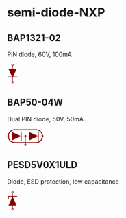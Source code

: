 # semi-diode-NXP

## BAP1321-02
PIN diode, 60V, 100mA

![BAP1321-02__1__1](/images/semi-diode-Vishay__S1A__1__1.png?raw=true) 

## BAP50-04W
Dual PIN diode, 50V, 50mA

![BAP50-04W__1__1](/images/semi-diode-BA__BAV99DW__1__1.png?raw=true) 

## PESD5V0X1ULD
Diode, ESD protection, low capacitance

![PESD5V0X1ULD__1__1](/images/_semi__ZENER__1__1.png?raw=true) 

